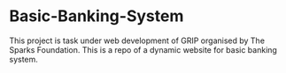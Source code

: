 # Basic-Banking-System
This project is task under web development of GRIP organised by The Sparks Foundation. This is a repo of a dynamic website for basic banking system.
